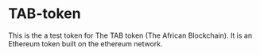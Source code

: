 # TAB-token

This is the a test token for The TAB token (The African Blockchain).
It is an Ethereum token built on the ethereum network.
